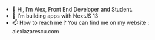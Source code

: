 - 👋 Hi, I’m Alex, Front End Developer and Student.
- 🌱 I’m building apps with NextJS 13
- 📫 How to reach me ? You can find me on my website : alexlazarescu.com

